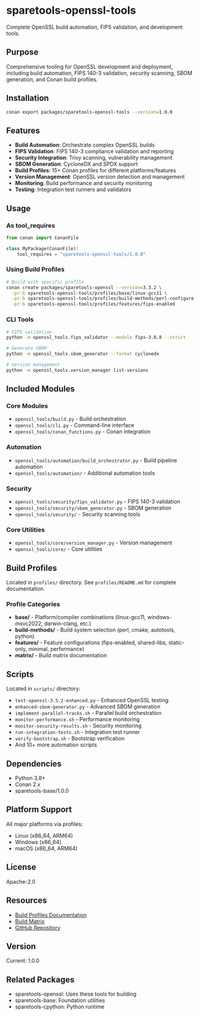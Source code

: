 # sparetools-openssl-tools

Complete OpenSSL build automation, FIPS validation, and development tools.

## Purpose

Comprehensive tooling for OpenSSL development and deployment, including build automation, FIPS 140-3 validation, security scanning, SBOM generation, and Conan build profiles.

## Installation

```bash
conan export packages/sparetools-openssl-tools --version=1.0.0
```

## Features

- **Build Automation**: Orchestrate complex OpenSSL builds
- **FIPS Validation**: FIPS 140-3 compliance validation and reporting
- **Security Integration**: Trivy scanning, vulnerability management
- **SBOM Generation**: CycloneDX and SPDX support
- **Build Profiles**: 15+ Conan profiles for different platforms/features
- **Version Management**: OpenSSL version detection and management
- **Monitoring**: Build performance and security monitoring
- **Testing**: Integration test runners and validators

## Usage

### As tool_requires

```python
from conan import ConanFile

class MyPackage(ConanFile):
    tool_requires = "sparetools-openssl-tools/1.0.0"
```

### Using Build Profiles

```bash
# Build with specific profile
conan create packages/sparetools-openssl --version=3.3.2 \
  -pr:b sparetools-openssl-tools/profiles/base/linux-gcc11 \
  -pr:b sparetools-openssl-tools/profiles/build-methods/perl-configure \
  -pr:b sparetools-openssl-tools/profiles/features/fips-enabled
```

### CLI Tools

```bash
# FIPS validation
python -m openssl_tools.fips_validator --module fips-3.0.8 --strict

# Generate SBOM
python -m openssl_tools.sbom_generator --format cyclonedx

# Version management
python -m openssl_tools.version_manager list-versions
```

## Included Modules

### Core Modules
- `openssl_tools/build.py` - Build orchestration
- `openssl_tools/cli.py` - Command-line interface
- `openssl_tools/conan_functions.py` - Conan integration

### Automation
- `openssl_tools/automation/build_orchestrator.py` - Build pipeline automation
- `openssl_tools/automation/` - Additional automation tools

### Security
- `openssl_tools/security/fips_validator.py` - FIPS 140-3 validation
- `openssl_tools/security/sbom_generator.py` - SBOM generation
- `openssl_tools/security/` - Security scanning tools

### Core Utilities
- `openssl_tools/core/version_manager.py` - Version management
- `openssl_tools/core/` - Core utilities

## Build Profiles

Located in `profiles/` directory. See `profiles/README.md` for complete documentation.

### Profile Categories

- **base/** - Platform/compiler combinations (linux-gcc11, windows-msvc2022, darwin-clang, etc.)
- **build-methods/** - Build system selection (perl, cmake, autotools, python)
- **features/** - Feature configurations (fips-enabled, shared-libs, static-only, minimal, performance)
- **matrix/** - Build matrix documentation

## Scripts

Located in `scripts/` directory:

- `test-openssl-3.5.2-enhanced.py` - Enhanced OpenSSL testing
- `enhanced-sbom-generator.py` - Advanced SBOM generation
- `implement-parallel-tracks.sh` - Parallel build orchestration
- `monitor-performance.sh` - Performance monitoring
- `monitor-security-results.sh` - Security monitoring
- `run-integration-tests.sh` - Integration test runner
- `verify-bootstrap.sh` - Bootstrap verification
- And 10+ more automation scripts

## Dependencies

- Python 3.8+
- Conan 2.x
- sparetools-base/1.0.0

## Platform Support

All major platforms via profiles:
- Linux (x86_64, ARM64)
- Windows (x86_64)
- macOS (x86_64, ARM64)

## License

Apache-2.0

## Resources

- [Build Profiles Documentation](profiles/README.md)
- [Build Matrix](profiles/matrix/README.md)
- [GitHub Repository](https://github.com/sparesparrow/sparetools)

## Version

Current: 1.0.0

## Related Packages

- sparetools-openssl: Uses these tools for building
- sparetools-base: Foundation utilities
- sparetools-cpython: Python runtime

